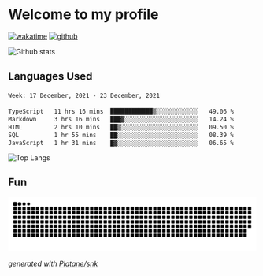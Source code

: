 # Welcome to my profile

[![wakatime](https://wakatime.com/badge/user/82c377cd-a54c-404c-b7df-177b313ca539.svg)](https://wakatime.com/@82c377cd-a54c-404c-b7df-177b313ca539)
[![github](https://img.shields.io/github/followers/xinthose?logo=github&style=plastic)](https://github.com/alanhamlett?tab=followers)

![Github stats](https://github-readme-stats.vercel.app/api?username=xinthose&show_icons=true&theme=radical&count_private=true)

## Languages Used

<!--START_SECTION:waka-->
```text
Week: 17 December, 2021 - 23 December, 2021

TypeScript   11 hrs 16 mins  ████████████▒░░░░░░░░░░░░   49.06 % 
Markdown     3 hrs 16 mins   ███▓░░░░░░░░░░░░░░░░░░░░░   14.24 % 
HTML         2 hrs 10 mins   ██▒░░░░░░░░░░░░░░░░░░░░░░   09.50 % 
SQL          1 hr 55 mins    ██░░░░░░░░░░░░░░░░░░░░░░░   08.39 % 
JavaScript   1 hr 31 mins    █▓░░░░░░░░░░░░░░░░░░░░░░░   06.65 % 
```
<!--END_SECTION:waka-->

![Top Langs](https://github-readme-stats.vercel.app/api/top-langs/?username=xinthose)

## Fun
![github contribution grid snake animation](https://raw.githubusercontent.com/xinthose/xinthose/output/github-contribution-grid-snake.svg)

_generated with [Platane/snk](https://github.com/Platane/snk)_
